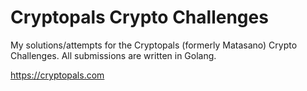 # Cryptopals Crypto Challenges

My solutions/attempts for the Cryptopals (formerly Matasano) Crypto Challenges. All submissions are written in Golang.

https://cryptopals.com
